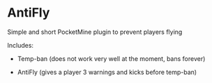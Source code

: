 AntiFly
=======

Simple and short PocketMine plugin to prevent players flying

Includes:

- Temp-ban (does not work very well at the moment, bans forever)

- AntiFly (gives a player 3 warnings and kicks before temp-ban)
